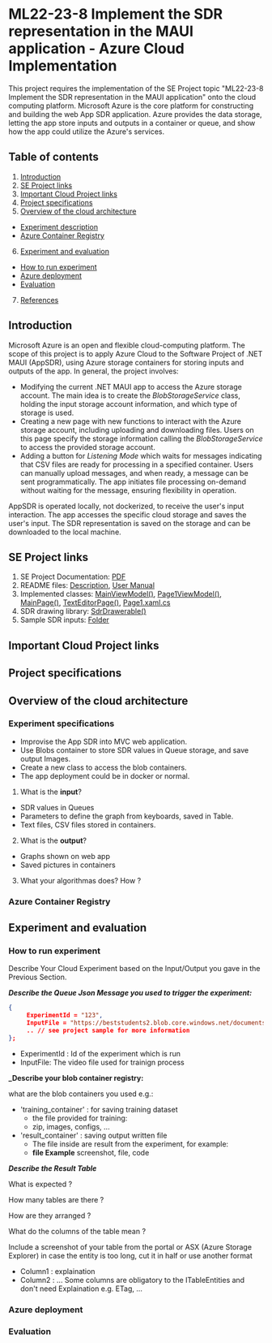 # ML22-23-8 Implement the SDR representation in the MAUI application - Azure Cloud Implementation

This project requires the implementation of the SE Project topic "ML22-23-8 Implement the SDR representation in the MAUI application" onto the cloud computing platform. Microsoft Azure is the core platform for constructing and building the web App SDR application. Azure provides the data storage, letting the app store inputs and outputs in a container or queue, and show how the app could utilize the Azure's services.

## Table of contents
1. [Introduction](#introduction)
2. [SE Project links](#se-project-links)
3. [Important Cloud Project links](#important-cloud-project-links)
4. [Project specifications](#project-specifications)
5. [Overview of the cloud architecture](#overview-of-the-cloud-architecture)
  * [Experiment description](#experiment-description)
  * [Azure Container Registry](#azure-container-registry)
6. [Experiment and evaluation](#experiment-and-evaluation)
  * [How to run experiment](#how-to-run-experiment)
  * [Azure deployment](#azure-deployment)
  * [Evaluation](#evaluation)
7. [References](#references)

## Introduction
Microsoft Azure is an open and flexible cloud-computing platform. The scope of this project is to apply Azure Cloud to the Software Project of .NET MAUI (AppSDR), using Azure storage containers for storing inputs and outputs of the app. In general, the project involves:

* Modifying the current .NET MAUI app to access the Azure storage account. The main idea is to create the *BlobStorageService* class, holding the input storage account information, and which type of storage is used. 
* Creating a new page with new functions to interact with the Azure storage account, including uploading and downloading files. Users on this page specify the storage information calling the *BlobStorageService* to access the provided storage account.
* Adding a button for *Listening Mode* which waits for messages indicating that CSV files are ready for processing in a specified container. Users can manually upload messages, and when ready, a message can be sent programmatically. The app initiates file processing on-demand without waiting for the message, ensuring flexibility in operation.

AppSDR is operated locally, not dockerized, to receive the user's input interaction. The app accesses the specific cloud storage and saves the user's input. The SDR representation is saved on the storage and can be downloaded to the local machine.

## SE Project links
1. SE Project Documentation: [PDF](../../../MySEProject/Documentation/ML22-23-8-Implement%20the%20SDR%20representation%20in%20the%20MAUI%20application_MAUI_App_SDR-Paper.pdf)<br/>
2. README files: [Description](../../../MySEProject/Documentation/Readme.md), [User Manual](../../../MySEProject/Documentation/UserManual.md)
3. Implemented classes: [MainViewModel()](../../../MySEProject/AppSDR/ViewModel/MainViewModel.cs), [Page1ViewModel()](../../../MySEProject/AppSDR/ViewModel/Page1ViewModel.cs), [MainPage()](../../../MySEProject/AppSDR/MainPage.xaml.cs), [TextEditorPage()](../../../MySEProject/AppSDR/TextEditorPage.xaml.cs), [Page1.xaml.cs](../../../MySEProject/AppSDR/Page1.xaml.cs)<br/>
4. SDR drawing library: [SdrDrawerable()](../../../MySEProject/AppSDR/SdrDrawerLib/SdrDrawable.cs)<br/>
5. Sample SDR inputs: [Folder](../../../MySEProject/Documentation/TestSamples/)

## Important Cloud Project links

## Project specifications

## Overview of the cloud architecture

### Experiment specifications
* Improvise the App SDR into MVC web application.
* Use Blobs container to store SDR values in Queue storage, and save output Images.
* Create a new class to access the blob containers.
* The app deployment could be in docker or normal.

1. What is the **input**?
- SDR values in Queues
- Parameters to define the graph from keyboards, saved in Table.
- Text files, CSV files stored in containers.

2. What is the **output**?
- Graphs shown on web app
- Saved pictures in containers

3. What your algorithmas does? How ?

### Azure Container Registry


## Experiment and evaluation

### How to run experiment

Describe Your Cloud Experiment based on the Input/Output you gave in the Previous Section.

**_Describe the Queue Json Message you used to trigger the experiment:_**  

~~~json
{
     ExperimentId = "123",
     InputFile = "https://beststudents2.blob.core.windows.net/documents2/daenet.mp4",
     .. // see project sample for more information 
};
~~~

- ExperimentId : Id of the experiment which is run  
- InputFile: The video file used for trainign process  

**_Describe your blob container registry:**  

what are the blob containers you used e.g.:  
- 'training_container' : for saving training dataset  
  - the file provided for training:  
  - zip, images, configs, ...  
- 'result_container' : saving output written file  
  - The file inside are result from the experiment, for example:  
  - **file Example** screenshot, file, code  


**_Describe the Result Table_**

 What is expected ?
 
 How many tables are there ? 
 
 How are they arranged ?
 
 What do the columns of the table mean ?
 
 Include a screenshot of your table from the portal or ASX (Azure Storage Explorer) in case the entity is too long, cut it in half or use another format
 
 - Column1 : explaination
 - Column2 : ...
Some columns are obligatory to the ITableEntities and don't need Explaination e.g. ETag, ...
 
### Azure deployment

### Evaluation

